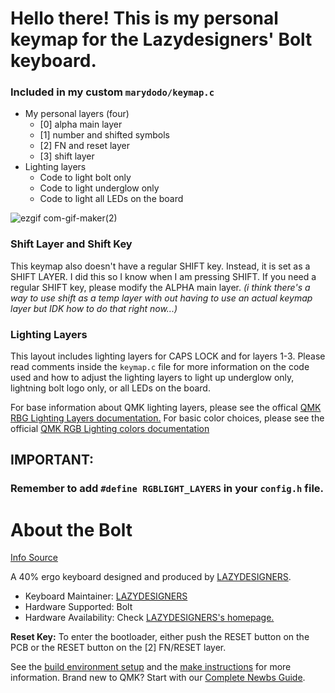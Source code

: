 # Hello there! This is my personal keymap for the Lazydesigners' Bolt keyboard. 

### Included in my custom `marydodo/keymap.c`
  * My personal layers (four)
    * [0] alpha main layer
    * [1] number and shifted symbols
    * [2] FN and reset layer
    * [3] shift layer
  * Lighting layers
    * Code to light bolt only
    * Code to light underglow only
    * Code to light all LEDs on the board


![ezgif com-gif-maker(2)](https://user-images.githubusercontent.com/56741532/174405805-63ade057-e5d4-4930-af3f-dd66d1c90f07.gif)


### Shift Layer and Shift Key

This keymap also doesn't have a regular SHIFT key. Instead, it is set as a SHIFT LAYER. I did this so I know when I am pressing SHIFT. If you need a regular SHIFT key, please modify the ALPHA main layer. *(i _think_ there's a way to use shift as a temp layer with out having to use an actual keymap layer but IDK how to do that right now...)*

### Lighting Layers
This layout includes lighting layers for CAPS LOCK and for layers 1-3. Please read comments inside the `keymap.c` file for more information on the code used and how to adjust the lighting layers to light up underglow only, lightning bolt logo only, or all LEDs on the board. 

For base information about QMK lighting layers, please see the offical [QMK RBG Lighting Layers documentation.](https://docs.qmk.fm/#/feature_rgblight?id=lighting-layers)
For basic color choices, please see the official [QMK RGB Lighting colors documentation](https://docs.qmk.fm/#/feature_rgblight?id=colors)

## IMPORTANT:

### Remember to add `#define RGBLIGHT_LAYERS` in your `config.h` file.

# About the Bolt

[Info Source](https://github.com/jackytrabbit/qmk_firmware/tree/master/keyboards/lazydesigners/bolt)

A 40% ergo keyboard designed and produced by [LAZYDESIGNERS](http://lazydesigners.cn).

* Keyboard Maintainer: [LAZYDESIGNERS](https://github.com/jackytrabbit)
* Hardware Supported: Bolt
* Hardware Availability: Check [LAZYDESIGNERS's homepage.](http://lazydesigners.cn)


**Reset Key:** To enter the bootloader, either push the RESET button on the PCB or the RESET button on the [2] FN/RESET layer.

See the [build environment setup](https://docs.qmk.fm/#/getting_started_build_tools) and the [make instructions](https://docs.qmk.fm/#/getting_started_make_guide) for more information. Brand new to QMK? Start with our [Complete Newbs Guide](https://docs.qmk.fm/#/newbs).

